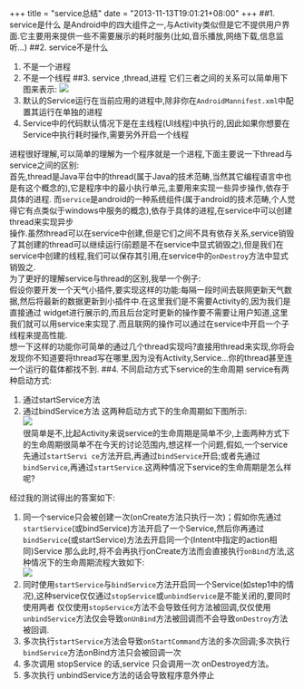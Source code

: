 +++
title = "service总结"
date = "2013-11-13T19:01:21+08:00"
+++
##1. service是什么
是Android中的四大组件之一,与Activity类似但是它不提供用户界面.它主要用来提供一些不需要展示的耗时服务(比如,音乐播放,网络下载,信息监听...) <!--more-->
##2. service不是什么
1. 不是一个进程
2. 不是一个线程 
##3. service ,thread,进程
它们三者之间的关系可以简单用下图来表示:
![](/images/posts/process.png)
1. 默认的Service运行在当前应用的进程中,除非你在`AndroidMannifest.xml`中配置其运行在单独的进程
2. Service中的代码默认情况下是在主线程(UI线程)中执行的,因此如果你想要在Service中执行耗时操作,需要另外开启一个线程

进程很好理解,可以简单的理解为一个程序就是一个进程,下面主要说一下thread与service之间的区别:  
首先,thread是Java平台中的thread(属于Java的技术范畴,当然其它编程语言中也是有这个概念的),它是程序中的最小执行单元,主要用来实现一些异步操作,依存于具体的进程.
而`service`是android的一种系统组件(属于android的技术范畴,个人觉得它有点类似于windows中服务的概念),依存于具体的进程,在service中可以创建thread来实现异步  
操作.虽然thread可以在service中创建,但是它们之间不具有依存关系,service销毁了其创建的thread可以继续运行(前题是不在service中显式销毁之),但是我们在service中创建的线程,我们可以保存其引用,在service中的`onDestroy`方法中显式销毁之.  
为了更好的理解service与thread的区别,我举一个例子:  
假设你要开发一个天气小插件,要实现这样的功能:每隔一段时间去联网更新天气数据,然后将最新的数据更新到小插件中.在这里我们是不需要Activity的,因为我们是直接通过 
widget进行展示的,而且后台定时更新的操作要不需要让用户知道,这里我们就可以用service来实现了.而且联网的操作可以通过在service中开启一个子线程来提高性能.  
想一下这样的功能你可简单的通过几个thread实现吗?直接用thread来实现,你将会发现你不知道要将thread写在哪里,因为没有Activity,Service...你的thread甚至连一个运行的载体都找不到.
##4. 不同启动方式下service的生命周期
service有两种启动方式:  
1. 通过startService方法
2. 通过bindService方法
这两种启动方式下的生命周期如下图所示:    
![](/images/posts/service_lifecycle.png)  
很简单是不,比起Activity来说service的生命周期是简单不少,上面两种方式下的生命周期很简单不在今天的讨论范围内,想这样一个问题,假如,一个service先通过`startServi
ce`方法开启,再通过`bindService`开启;或者先通过`bindService`,再通过`startService`.这两种情况下service的生命周期是怎么样呢?  

经过我的测试得出的答案如下:

1. 同一个service只会被创建一次(onCreate方法只执行一次)；假如你先通过`startService`(或bindService)方法开启了一个Service,然后你再通过`bindService`(或startService)方法去开启同一个(Intent中指定的action相同)Service 那么此时,将不会再执行onCreate方法而会直接执行`onBind`方法,这种情况下的生命周期流程大致如下:  
![](/images/posts/service1.png)
2. 同时使用`startService`与`bindService`方法开启同一个Service(如step1中的情况),这种service仅仅通过`stopService`或`unbindService`是不能关闭的,要同时使用两者
仅仅使用`stopService`方法不会导致任何方法被回调,仅仅使用`unbindService`方法仅会导致`onUnBind`方法被回调而不会导致`onDestroy`方法被回调.
3. 多次执行`startService`方法会导致`onStartCommand`方法的多次回调;多次执行`bindService`方法onBind方法只会被回调一次
4. 多次调用 stopService 的话,service 只会调用一次 onDestroyed方法。
5. 多次执行 unbindService方法的话会导致程序意外停止

